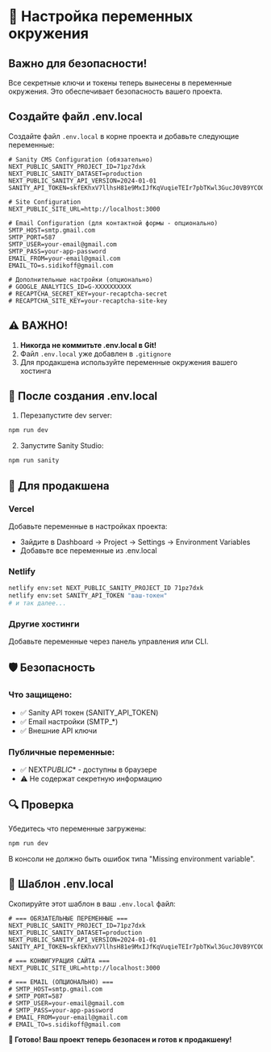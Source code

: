 # 🔐 Настройка переменных окружения

## Важно для безопасности!

Все секретные ключи и токены теперь вынесены в переменные окружения. Это обеспечивает безопасность вашего проекта.

## Создайте файл .env.local

Создайте файл `.env.local` в корне проекта и добавьте следующие переменные:

```env
# Sanity CMS Configuration (обязательно)
NEXT_PUBLIC_SANITY_PROJECT_ID=71pz7dxk
NEXT_PUBLIC_SANITY_DATASET=production
NEXT_PUBLIC_SANITY_API_VERSION=2024-01-01
SANITY_API_TOKEN=skfEKhxV7llhsH81e9MxIJfKqVuqieTEIr7pbTKwl3GucJ0VB9YCO0d2vUmmb3OWEi4M6X3C3KDPZJDzD7kH4FCTFfGNldMlXRfVQQNsF7TklsRUMaqMhi307oRO6KtguNwqLuzfUNIhGHvwNaXkJiksKFWKlbYmVPw9ME6sDyp8yHvi8GuN

# Site Configuration
NEXT_PUBLIC_SITE_URL=http://localhost:3000

# Email Configuration (для контактной формы - опционально)
SMTP_HOST=smtp.gmail.com
SMTP_PORT=587
SMTP_USER=your-email@gmail.com
SMTP_PASS=your-app-password
EMAIL_FROM=your-email@gmail.com
EMAIL_TO=s.sidikoff@gmail.com

# Дополнительные настройки (опционально)
# GOOGLE_ANALYTICS_ID=G-XXXXXXXXXX
# RECAPTCHA_SECRET_KEY=your-recaptcha-secret
# RECAPTCHA_SITE_KEY=your-recaptcha-site-key
```

## ⚠️ ВАЖНО!

1. **Никогда не коммитьте .env.local в Git!**
2. Файл `.env.local` уже добавлен в `.gitignore`
3. Для продакшена используйте переменные окружения вашего хостинга

## 🔄 После создания .env.local

1. Перезапустите dev server:

```bash
npm run dev
```

2. Запустите Sanity Studio:

```bash
npm run sanity
```

## 🚀 Для продакшена

### Vercel

Добавьте переменные в настройках проекта:

- Зайдите в Dashboard → Project → Settings → Environment Variables
- Добавьте все переменные из .env.local

### Netlify

```bash
netlify env:set NEXT_PUBLIC_SANITY_PROJECT_ID 71pz7dxk
netlify env:set SANITY_API_TOKEN "ваш-токен"
# и так далее...
```

### Другие хостинги

Добавьте переменные через панель управления или CLI.

## 🛡️ Безопасность

### Что защищено:

- ✅ Sanity API токен (SANITY_API_TOKEN)
- ✅ Email настройки (SMTP\_\*)
- ✅ Внешние API ключи

### Публичные переменные:

- ✅ NEXT*PUBLIC*\* - доступны в браузере
- ⚠️ Не содержат секретную информацию

## 🔍 Проверка

Убедитесь что переменные загружены:

```bash
npm run dev
```

В консоли не должно быть ошибок типа "Missing environment variable".

## 📝 Шаблон .env.local

Скопируйте этот шаблон в ваш `.env.local` файл:

```env
# === ОБЯЗАТЕЛЬНЫЕ ПЕРЕМЕННЫЕ ===
NEXT_PUBLIC_SANITY_PROJECT_ID=71pz7dxk
NEXT_PUBLIC_SANITY_DATASET=production
NEXT_PUBLIC_SANITY_API_VERSION=2024-01-01
SANITY_API_TOKEN=skfEKhxV7llhsH81e9MxIJfKqVuqieTEIr7pbTKwl3GucJ0VB9YCO0d2vUmmb3OWEi4M6X3C3KDPZJDzD7kH4FCTFfGNldMlXRfVQQNsF7TklsRUMaqMhi307oRO6KtguNwqLuzfUNIhGHvwNaXkJiksKFWKlbYmVPw9ME6sDyp8yHvi8GuN

# === КОНФИГУРАЦИЯ САЙТА ===
NEXT_PUBLIC_SITE_URL=http://localhost:3000

# === EMAIL (ОПЦИОНАЛЬНО) ===
# SMTP_HOST=smtp.gmail.com
# SMTP_PORT=587
# SMTP_USER=your-email@gmail.com
# SMTP_PASS=your-app-password
# EMAIL_FROM=your-email@gmail.com
# EMAIL_TO=s.sidikoff@gmail.com
```

**🎯 Готово! Ваш проект теперь безопасен и готов к продакшену!**
